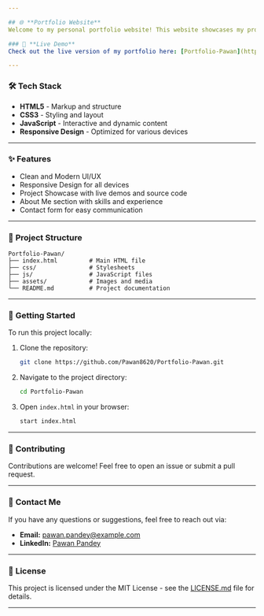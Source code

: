 ```yaml
---

## 🌐 **Portfolio Website**  
Welcome to my personal portfolio website! This website showcases my projects, skills, and professional journey as a web developer.  

### 🚀 **Live Demo**  
Check out the live version of my portfolio here: [Portfolio-Pawan](https://pawan8620.github.io/Portfolio-Pawan)  

---
```


### 🛠️ **Tech Stack**  
- **HTML5** - Markup and structure  
- **CSS3** - Styling and layout  
- **JavaScript** - Interactive and dynamic content  
- **Responsive Design** - Optimized for various devices  

---

### ✨ **Features**  
- Clean and Modern UI/UX  
- Responsive Design for all devices  
- Project Showcase with live demos and source code  
- About Me section with skills and experience  
- Contact form for easy communication  

---

### 📂 **Project Structure**  
```
Portfolio-Pawan/
├── index.html         # Main HTML file
├── css/               # Stylesheets
├── js/                # JavaScript files
├── assets/            # Images and media
└── README.md          # Project documentation
```

---

### 🚀 **Getting Started**  
To run this project locally:  
1. Clone the repository:  
   ```bash
   git clone https://github.com/Pawan8620/Portfolio-Pawan.git
   ```
2. Navigate to the project directory:  
   ```bash
   cd Portfolio-Pawan
   ```
3. Open `index.html` in your browser:  
   ```bash
   start index.html
   ```
   
---

### 📝 **Contributing**  
Contributions are welcome! Feel free to open an issue or submit a pull request.  

---

### 📧 **Contact Me**  
If you have any questions or suggestions, feel free to reach out via:  
- **Email:** pawan.pandey@example.com  
- **LinkedIn:** [Pawan Pandey](https://linkedin.com/in/pawan-pandey)  

---

### 📝 **License**  
This project is licensed under the MIT License - see the [LICENSE.md](LICENSE.md) file for details.  

---
